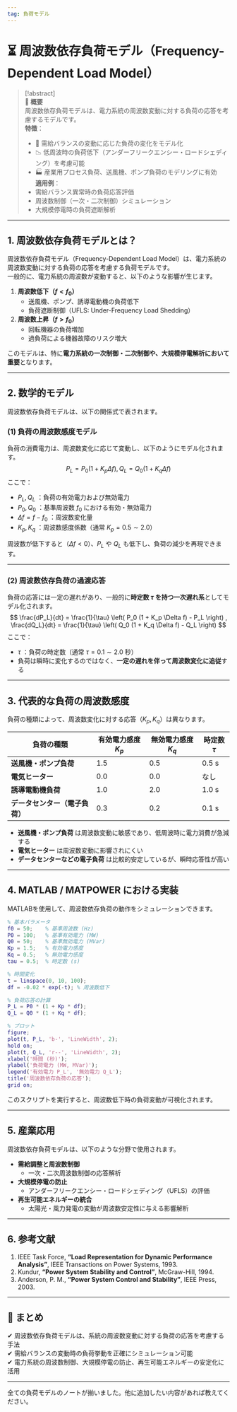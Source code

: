 ```yaml
---
tag: 負荷モデル
---
```




# **⏳ 周波数依存負荷モデル（Frequency-Dependent Load Model）**

> [!abstract]  
> **📌 概要**  
> 周波数依存負荷モデルは、電力系統の周波数変動に対する負荷の応答を考慮するモデルです。  
> **特徴**：
> 
> - 🔄 需給バランスの変動に応じた負荷の変化をモデル化
> - 📉 低周波時の負荷低下（アンダーフリークエンシー・ロードシェディング）を考慮可能
> - 🏭 産業用プロセス負荷、送風機、ポンプ負荷のモデリングに有効  
>     **適用例**：
> - 需給バランス異常時の負荷応答評価
> - 周波数制御（一次・二次制御）シミュレーション
> - 大規模停電時の負荷遮断解析

---

## **1. 周波数依存負荷モデルとは？**

周波数依存負荷モデル（Frequency-Dependent Load Model）は、電力系統の周波数変動に対する負荷の応答を考慮する負荷モデルです。  
一般的に、電力系統の周波数が変動すると、以下のような影響が生じます。

1. **周波数低下（$f < f_0$）**
    - 送風機、ポンプ、誘導電動機の負荷低下
    - 負荷遮断制御（UFLS: Under-Frequency Load Shedding）
2. **周波数上昇（$f > f_0$）**
    - 回転機器の負荷増加
    - 過負荷による機器故障のリスク増大

このモデルは、特に**電力系統の一次制御・二次制御や、大規模停電解析において重要**となります。

---

## **2. 数学的モデル**

周波数依存負荷モデルは、以下の関係式で表されます。

### **(1) 負荷の周波数感度モデル**

負荷の消費電力は、周波数変化に応じて変動し、以下のようにモデル化されます。
$$
P_L = P_0 \left(1 + K_p \Delta f \right), Q_L = Q_0 \left(1 + K_q \Delta f \right)
$$
ここで：

- $P_L, Q_L$ ：負荷の有効電力および無効電力
- $P_0, Q_0$ ：基準周波数 $f_0$ における有効・無効電力
- $\Delta f = f - f_0$ ：周波数変化量
- $K_p, K_q$ ：周波数感度係数（通常 $K_p = 0.5 \sim 2.0$）

周波数が低下すると（$\Delta f < 0$）、$P_L$ や $Q_L$ も低下し、負荷の減少を再現できます。

---

### **(2) 周波数依存負荷の過渡応答**

負荷の応答には一定の遅れがあり、一般的に**時定数 $\tau$ を持つ一次遅れ系**としてモデル化されます。
$$
\frac{dP_L}{dt} = \frac{1}{\tau} \left( P_0 (1 + K_p \Delta f) - P_L \right) , \frac{dQ_L}{dt} = \frac{1}{\tau} \left( Q_0 (1 + K_q \Delta f) - Q_L \right)
$$
ここで：

- $\tau$ ：負荷の時定数（通常 $\tau = 0.1 \sim 2.0$ 秒）
- 負荷は瞬時に変化するのではなく、**一定の遅れを伴って周波数変化に追従**する

---

## **3. 代表的な負荷の周波数感度**

負荷の種類によって、周波数変化に対する応答（$K_p, K_q$）は異なります。

|負荷の種類|有効電力感度 $K_p$|無効電力感度 $K_q$|時定数 $\tau$|
|---|---|---|---|
|**送風機・ポンプ負荷**|1.5|0.5|0.5 s|
|**電気ヒーター**|0.0|0.0|なし|
|**誘導電動機負荷**|1.0|2.0|1.0 s|
|**データセンター（電子負荷）**|0.3|0.2|0.1 s|

- **送風機・ポンプ負荷** は周波数変動に敏感であり、低周波時に電力消費が急減する
- **電気ヒーター** は周波数変動に影響されにくい
- **データセンターなどの電子負荷** は比較的安定しているが、瞬時応答性が高い

---

## **4. MATLAB / MATPOWER における実装**

MATLABを使用して、周波数依存負荷の動作をシミュレーションできます。

```matlab
% 基本パラメータ
f0 = 50;    % 基準周波数 (Hz)
P0 = 100;   % 基準有効電力 (MW)
Q0 = 50;    % 基準無効電力 (MVar)
Kp = 1.5;   % 有効電力感度
Kq = 0.5;   % 無効電力感度
tau = 0.5;  % 時定数 (s)

% 時間変化
t = linspace(0, 10, 100);
df = -0.02 * exp(-t); % 周波数低下

% 負荷応答の計算
P_L = P0 * (1 + Kp * df);
Q_L = Q0 * (1 + Kq * df);

% プロット
figure;
plot(t, P_L, 'b-', 'LineWidth', 2);
hold on;
plot(t, Q_L, 'r--', 'LineWidth', 2);
xlabel('時間 (秒)');
ylabel('負荷電力 (MW, MVar)');
legend('有効電力 P_L', '無効電力 Q_L');
title('周波数依存負荷の応答');
grid on;
```

このスクリプトを実行すると、周波数低下時の負荷変動が可視化されます。

---

## **5. 産業応用**

周波数依存負荷モデルは、以下のような分野で使用されます。

- **需給調整と周波数制御**
    - 一次・二次周波数制御の応答解析
- **大規模停電の防止**
    - アンダーフリークエンシー・ロードシェディング（UFLS）の評価
- **再生可能エネルギーの統合**
    - 太陽光・風力発電の変動が周波数安定性に与える影響解析

---

## **6. 参考文献**

1. IEEE Task Force, **“Load Representation for Dynamic Performance Analysis”**, IEEE Transactions on Power Systems, 1993.
2. Kundur, **“Power System Stability and Control”**, McGraw-Hill, 1994.
3. Anderson, P. M., **“Power System Control and Stability”**, IEEE Press, 2003.

---

## **📌 まとめ**

✔ 周波数依存負荷モデルは、系統の周波数変動に対する負荷の応答を考慮する手法  
✔ 需給バランスの変動時の負荷挙動を正確にシミュレーション可能  
✔ 電力系統の周波数制御、大規模停電の防止、再生可能エネルギーの安定化に活用

---

全ての負荷モデルのノートが揃いました。他に追加したい内容があれば教えてください。